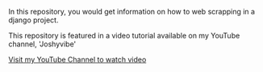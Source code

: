 In this repository, you would get information on how to web scrapping in a django project. 

This repository is featured in a video tutorial available on my YouTube channel, 'Joshyvibe'


[Visit my YouTube Channel to watch video](https://youtu.be/mCOo0qBoQrw)
